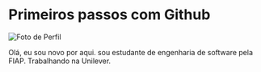# Primeiros passos com Github

![Foto de Perfil](https://user-images.githubusercontent.com/101873037/215837822-4889d73c-9be8-4fa6-9935-01aad100396e.jpeg)

Olá, eu sou novo por aqui. sou estudante de engenharia de software pela FIAP. Trabalhando na Unilever.
